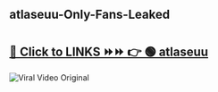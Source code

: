 
 ## atlaseuu-Only-Fans-Leaked

# <h2><a href="https://clipsfans.com/atlaseuu&ref=git">🔗 Click to LINKS ⏩⏩ 👉 🟢 atlaseuu </a></h2>

<a href="https://clipsfans.com/atlaseuu&ref=git" rel="nofollow" data-target="animated-image.originalLink"><img src="https://i.ibb.co.com/xMMVF88/686577567.gif" alt="Viral Video Original" style="max-width: 100%; display: inline-block;" data-target="animated-image.originalImage"></a>
